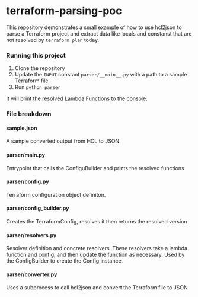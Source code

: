 # terraform-parsing-poc

This repository demonstrates a small example of how to use hcl2json to parse a Terraform project and extract data like locals and constanst that are not resolved by `terraform plan` today.

### Running this project
1. Clone the repository
2. Update the `INPUT` constant `parser/__main__.py` with a path to a sample Terraform file
3. Run `python parser`

It will print the resolved Lambda Functions to the console.

### File breakdown

#### sample.json

A sample converted output from HCL to JSON

#### parser/__main__.py

Entrypoint that calls the ConfiguBuilder and prints the resolved functions

#### parser/config.py

Terraform configuration object definiton.

#### parser/config_builder.py

Creates the TerraformConfig, resolves it then returns the resolved version

#### parser/resolvers.py

Resolver definition and concrete resolvers. These resolvers take a lambda function and config, and then update the function as necessary. Used by the ConfigBuilder to create the Config instance.

#### parser/converter.py

Uses a subprocess to call hcl2json and convert the Terraform file to JSON

